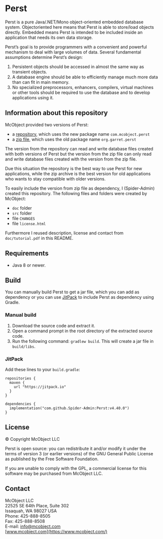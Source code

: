 # Perst

Perst is a pure Java/.NET/Mono object-oriented embedded database system. Objectoriented here means that Perst is able to store/load objects directly. Embedded means Perst is intended to be included inside an application that needs its own data storage.

Perst’s goal is to provide programmers with a convenient and powerful mechanism to deal with large volumes of data. Several fundamental assumptions determine Perst’s design:

1. Persistent objects should be accessed in almost the same way as transient objects.
2. A database engine should be able to efficiently manage much more data than can fit in main memory.
3. No specialized preprocessors, enhancers, compilers, virtual machines or other tools should be required to use the database and to develop applications using it.

## Information about this repository

McObject provided two versions of Perst:

- a [repository](https://github.com/mcobject/perst), which uses the new package name `com.mcobject.perst`
- a [zip file](https://www.mcobject.com/perst/), which uses the old package name `org.garret.perst`

The version from the repository can read and write database files created with both versions of Perst but the version from the zip file can only read and write database files created with the version from the zip file.

Due this situation the repository is the best way to use Perst for new applications, while the zip archive is the best version for old applications who wants to stay compatible with older versions.

To easily include the version from zip file as dependency, I (Spider-Admin) created this repository. The following files and folders were created by McObject:

- `doc` folder
- `src` folder
- file `CHANGES`
- file `license.html`

Furthermore I reused description, license and contact from `doc/tutorial.pdf` in this README.

## Requirements

- Java 8 or newer.

## Build

You can manually build Perst to get a jar file, which you can add as dependency or you can use [JitPack](https://jitpack.io/) to include Perst as dependency using Gradle.

### Manual build

1. Download the source code and extract it.
2. Open a command prompt in the root directory of the extracted source code.
3. Run the following command: `gradlew build`. This will create a jar file in `build/libs`.

### JitPack

Add these lines to your `build.gradle`:

```
repositories {
  maven {
    url "https://jitpack.io"
  }
}

dependencies {
  implementation("com.github.Spider-Admin:Perst:v4.40.0")
}
```

## License

© Copyright McObject LLC

Perst is open source: you can redistribute it and/or modify it under the terms of version 3 (or earlier versions) of the GNU General Public License as published by the Free Software Foundation.

If you are unable to comply with the GPL, a commercial license for this software may be purchased from McObject LLC.

## Contact

McObject LLC  
22525 SE 64th Place, Suite 302  
Issaquah, WA 98027 USA  
Phone: 425-888-8505  
Fax: 425-888-8508  
E-mail: [info@mcobject.com](mailto:info@mcobject.com)  
[www.mcobject.com](https://www.mcobject.com/)  
